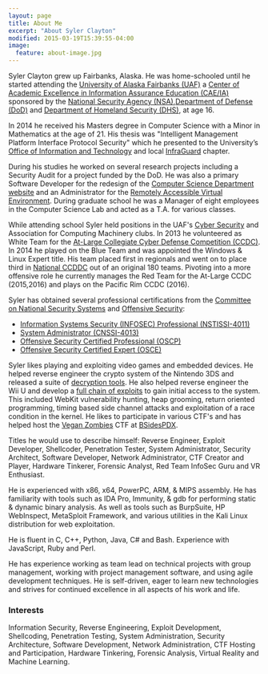 ```yaml
---
layout: page
title: About Me
excerpt: "About Syler Clayton"
modified: 2015-03-19T15:39:55-04:00
image:
  feature: about-image.jpg
---
```

Syler Clayton grew up Fairbanks, Alaska. He was home-schooled until he started attending the <a href="https://www.uaf.edu">University of Alaska Fairbanks (UAF)</a> a <a href="https://www.nsa.gov/resources/educators/centers-academic-excellence">Center of Academic Excellence in Information Assurance Education (CAE/IA)</a> sponsored by the <a href="https://www.nsa.gov/">National Security Agency (NSA)</a>,<a href="http://www.defense.gov">Department of Defense (DoD)</a> and <a href="https://www.dhs.gov">Department of Homeland Security (DHS)</a>, at age 16.

In 2014 he received his Masters degree in Computer Science with a Minor in Mathematics at the age of 21. His thesis was "Intelligent Management Platform Interface Protocol Security" which he presented to the University’s <a href="https://www.alaska.edu/oit">Office of Information and Technology</a> and local <a href="https://www.infragard.org">InfraGuard</a> chapter.

During his studies he worked on several research projects including a Security Audit for a project funded by the DoD. He was also a primary Software Developer for the redesign of the <a href="https://www.cs.uaf.edu">Computer Science Department website</a> and an Administrator for the <a href="https://www.rave-lab.com">Remotely Accessible Virtual Environment</a>. During graduate school he was a Manager of eight employees in the Computer Science Lab and acted as a T.A. for various classes.

While attending school Syler held positions in the UAF's <a href="http://www.csc.uaf.edu">Cyber Security</a> and Association for Computing Machinery clubs. In 2013 he volunteered as White Team for the <a href="http://www.virtualccdc.com">At-Large Collegiate Cyber Defense Competition (CCDC)</a>. In 2014 he played on the Blue Team and was appointed the Windows & Linux Expert title. His team placed first in regionals and went on to place third in <a href="http://www.nationalccdc.org">National CCDDC</a> out of an original 180 teams. Pivoting into a more offensive role he currently manages the Red Team for the At-Large CCDC (2015,2016) and plays on the Pacific Rim CCDC (2016).

Syler has obtained several professional certifications from the <a href="https://en.wikipedia.org/wiki/Committee_on_National_Security_Systems">Committee on National Security Systems</a> and <a href="https://www.offensive-security.com/">Offensive Security</a>:
<ul>
  <li><a href="https://en.wikipedia.org/wiki/Committee_on_National_Security_Systems">Information Systems Security (INFOSEC) Professional (NSTISSI-4011)</a></li>
  <li><a href="https://en.wikipedia.org/wiki/Committee_on_National_Security_Systems">System Administrator (CNSSI-4013)</a></li>
  <li><a href="https://www.offensive-security.com/information-security-certifications/oscp-offensive-security-certified-professional/">Offensive Security Certified Professional (OSCP)</a></li>
  <li><a href="https://www.offensive-security.com/information-security-certifications/osce-offensive-security-certified-expert/">Offensive Security Certified Expert (OSCE)</a></li>
</ul>
Syler likes playing and exploiting video games and embedded devices. He helped reverse engineer the crypto system of the Nintendo 3DS and released a suite of <a href="https://github.com/Relys/3DS_Multi_Decryptor">decryption tools</a>. He also helped reverse engineer the Wii U and develop a <a href="https://github.com/wiiudev/libwiiu">full chain of exploits</a> to gain initial access to the system. This included WebKit vulnerability hunting, heap grooming, return oriented programming, timing based side channel attacks and exploitation of a race condition in the kernel. He likes to participate in various CTF's and has helped host the <a href="https://twitter.com/veganzombiesctf">Vegan Zombies</a> CTF at <a href="http://www.bsidespdx.org/">BSidesPDX</a>.

Titles he would use to describe himself: Reverse Engineer, Exploit Developer, Shellcoder, Penetration Tester, System Administrator, Security Architect, Software Developer, Network Administrator, CTF Creator and Player, Hardware Tinkerer, Forensic Analyst, Red Team InfoSec Guru and VR Enthusiast.

He is experienced with x86, x64, PowerPC, ARM, & MIPS assembly. He has familiarity with tools such as IDA Pro, Immunity, & gdb for performing static & dynamic binary analysis. As well as tools such as BurpSuite, HP WebInspect, MetaSploit Framework, and various utilities in the Kali Linux distribution for web exploitation.

He is fluent in C, C++, Python, Java, C# and Bash. Experience with JavaScript, Ruby and Perl.

He has experience working as team lead on technical projects with group management, working with project management software, and using agile development techniques. He is self-driven, eager to learn new technologies and strives for continued excellence in all aspects of his work and life.

### Interests
Information Security, Reverse Engineering, Exploit Development, Shellcoding, Penetration Testing, System Administration, Security Architecture, Software Development, Network Administration, CTF Hosting and Participation, Hardware Tinkering, Forensic Analysis, Virtual Reality and Machine Learning.
